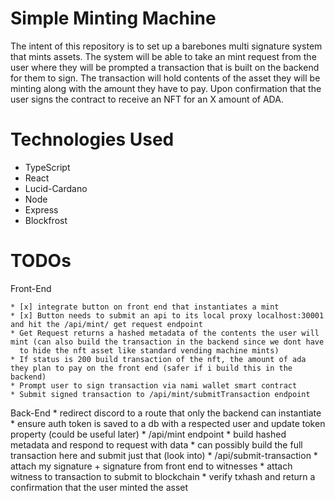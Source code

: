# Simple Minting Machine

The intent of this repository is to set up a barebones multi signature system that mints assets. The system will be able to take an mint request
from the user where they will be prompted a transaction that is built on the backend for them to sign. The transaction will hold contents of 
the asset they will be minting along with the amount they have to pay. Upon confirmation that the user signs the contract to receive an NFT 
for an X amount of ADA. 

# Technologies Used
- TypeScript
- React
- Lucid-Cardano
- Node
- Express
- Blockfrost


# TODOs

Front-End 

    * [x] integrate button on front end that instantiates a mint 
    * [x] Button needs to submit an api to its local proxy localhost:30001 and hit the /api/mint/ get request endpoint
    * Get Request returns a hashed metadata of the contents the user will mint (can also build the transaction in the backend since we dont have
      to hide the nft asset like standard vending machine mints)
    * If status is 200 build transaction of the nft, the amount of ada they plan to pay on the front end (safer if i build this in the backend)
    * Prompt user to sign transaction via nami wallet smart contract
    * Submit signed transaction to /api/mint/submitTransaction endpoint

Back-End
    * redirect discord to a route that only the backend can instantiate
        * ensure auth token is saved to a db with a respected user and update token property (could be useful later)
    * /api/mint endpoint
        * build hashed metadata and respond to request with data
        * can possibly build the full transaction here and submit just that (look into)
    * /api/submit-transaction
        * attach my signature + signature from front end to witnesses
        * attach witness to transaction to submit to blockchain
        * verify txhash and return a confirmation that the user minted the asset
    